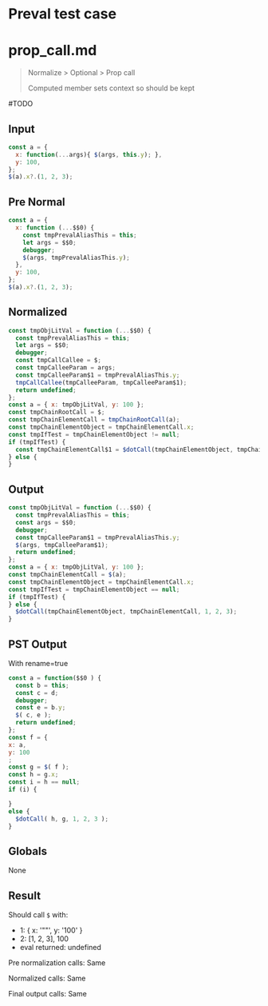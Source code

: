 # Preval test case

# prop_call.md

> Normalize > Optional > Prop call
>
> Computed member sets context so should be kept

#TODO

## Input

`````js filename=intro
const a = {
  x: function(...args){ $(args, this.y); },
  y: 100,
};
$(a).x?.(1, 2, 3);
`````

## Pre Normal

`````js filename=intro
const a = {
  x: function (...$$0) {
    const tmpPrevalAliasThis = this;
    let args = $$0;
    debugger;
    $(args, tmpPrevalAliasThis.y);
  },
  y: 100,
};
$(a).x?.(1, 2, 3);
`````

## Normalized

`````js filename=intro
const tmpObjLitVal = function (...$$0) {
  const tmpPrevalAliasThis = this;
  let args = $$0;
  debugger;
  const tmpCallCallee = $;
  const tmpCalleeParam = args;
  const tmpCalleeParam$1 = tmpPrevalAliasThis.y;
  tmpCallCallee(tmpCalleeParam, tmpCalleeParam$1);
  return undefined;
};
const a = { x: tmpObjLitVal, y: 100 };
const tmpChainRootCall = $;
const tmpChainElementCall = tmpChainRootCall(a);
const tmpChainElementObject = tmpChainElementCall.x;
const tmpIfTest = tmpChainElementObject != null;
if (tmpIfTest) {
  const tmpChainElementCall$1 = $dotCall(tmpChainElementObject, tmpChainElementCall, 1, 2, 3);
} else {
}
`````

## Output

`````js filename=intro
const tmpObjLitVal = function (...$$0) {
  const tmpPrevalAliasThis = this;
  const args = $$0;
  debugger;
  const tmpCalleeParam$1 = tmpPrevalAliasThis.y;
  $(args, tmpCalleeParam$1);
  return undefined;
};
const a = { x: tmpObjLitVal, y: 100 };
const tmpChainElementCall = $(a);
const tmpChainElementObject = tmpChainElementCall.x;
const tmpIfTest = tmpChainElementObject == null;
if (tmpIfTest) {
} else {
  $dotCall(tmpChainElementObject, tmpChainElementCall, 1, 2, 3);
}
`````

## PST Output

With rename=true

`````js filename=intro
const a = function($$0 ) {
  const b = this;
  const c = d;
  debugger;
  const e = b.y;
  $( c, e );
  return undefined;
};
const f = {
x: a,
y: 100
;
const g = $( f );
const h = g.x;
const i = h == null;
if (i) {

}
else {
  $dotCall( h, g, 1, 2, 3 );
}
`````

## Globals

None

## Result

Should call `$` with:
 - 1: { x: '"<function>"', y: '100' }
 - 2: [1, 2, 3], 100
 - eval returned: undefined

Pre normalization calls: Same

Normalized calls: Same

Final output calls: Same
